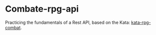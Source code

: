 # Combate-rpg-api

Practicing the fundamentals of a Rest API, based on the Kata: [kata-rpg-combat](https://github.com/MatheusLeffa/kata-rpg-combat).
